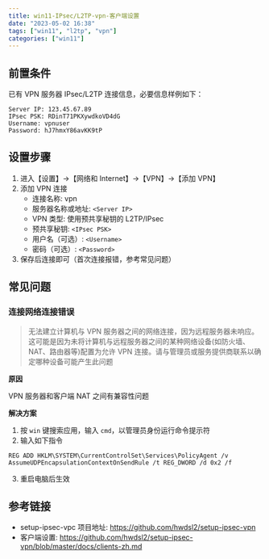 ```yaml
---
title: win11-IPsec/L2TP-vpn-客户端设置
date: "2023-05-02 16:38"
tags: ["win11", "l2tp", "vpn"]
categories: ["win11"]
---
```


## 前置条件

已有 VPN 服务器 IPsec/L2TP 连接信息，必要信息样例如下：

```
Server IP: 123.45.67.89
IPsec PSK: RDinT71PKXywdkoVD4dG
Username: vpnuser
Password: hJ7hmxY86avKK9tP
```

## 设置步骤

1. 进入【设置】->【网络和 Internet】->【VPN】->【添加 VPN】
2. 添加 VPN 连接
    - 连接名称: vpn
    - 服务器名称或地址: `<Server IP>`
    - VPN 类型: 使用预共享秘钥的 L2TP/IPsec
    - 预共享秘钥: `<IPsec PSK>`
    - 用户名（可选）: `<Username>`
    - 密码（可选）: `<Password>`
3. 保存后连接即可（首次连接报错，参考常见问题）

## 常见问题

### 连接网络连接错误

> 无法建立计算机与 VPN 服务器之间的网络连接，因为远程服务器未响应。这可能是因为未将计算机与远程服务器之间的某种网络设备(如防火墙、NAT、路由器等)配置为允许 VPN 连接。请与管理员或服务提供商联系以确定哪种设备可能产生此问题

**原因**

VPN 服务器和客户端 NAT 之间有兼容性问题

**解决方案**

1. 按 `win` 键搜索应用，输入 `cmd`，以管理员身份运行命令提示符
2. 输入如下指令

```shell
REG ADD HKLM\SYSTEM\CurrentControlSet\Services\PolicyAgent /v AssumeUDPEncapsulationContextOnSendRule /t REG_DWORD /d 0x2 /f
```

3. 重启电脑后生效

## 参考链接

- setup-ipsec-vpc 项目地址: <https://github.com/hwdsl2/setup-ipsec-vpn>
- 客户端设置: <https://github.com/hwdsl2/setup-ipsec-vpn/blob/master/docs/clients-zh.md>
